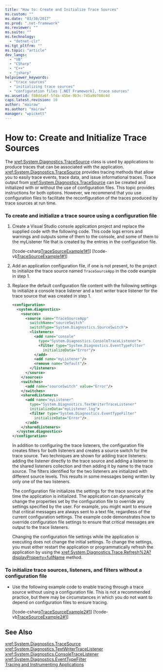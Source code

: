 ```yaml
---
title: "How to: Create and Initialize Trace Sources"
ms.custom: ""
ms.date: "03/30/2017"
ms.prod: ".net-framework"
ms.reviewer: ""
ms.suite: ""
ms.technology: 
  - "dotnet-clr"
ms.tgt_pltfrm: ""
ms.topic: "article"
dev_langs: 
  - "VB"
  - "CSharp"
  - "C++"
  - "jsharp"
helpviewer_keywords: 
  - "trace sources"
  - "initializing trace sources"
  - "configuration files [.NET Framework], trace sources"
ms.assetid: f88dda6f-5fda-45be-9b3c-745a9b708c4d
caps.latest.revision: 10
author: "mairaw"
ms.author: "mairaw"
manager: "wpickett"
---
```

# How to: Create and Initialize Trace Sources
The <xref:System.Diagnostics.TraceSource> class is used by applications to produce traces that can be associated with the application. <xref:System.Diagnostics.TraceSource> provides tracing methods that allow you to easily trace events, trace data, and issue informational traces. Trace output from <xref:System.Diagnostics.TraceSource> can be created and initialized with or without the use of configuration files. This topic provides instructions for both options. However, we recommend that you use configuration files to facilitate the reconfiguration of the traces produced by trace sources at run time.  
  
### To create and initialize a trace source using a configuration file  
  
1.  Create a Visual Studio console application project and replace the supplied code with the following code. This code logs errors and warnings and outputs some of them to the console, and some of them to the myListener file that is created by the entries in the configuration file.  
  
     [!code-csharp[TraceSourceExample1#1](../../../samples/snippets/csharp/VS_Snippets_CLR/tracesourceexample1/cs/program.cs#1)]
     [!code-vb[TraceSourceExample1#1](../../../samples/snippets/visualbasic/VS_Snippets_CLR/tracesourceexample1/vb/program.vb#1)]  
  
2.  Add an application configuration file, if one is not present, to the project to initialize the trace source named `TraceSourceApp` in the code example in step 1.  
  
3.  Replace the default configuration file content with the following settings to initialize a console trace listener and a text writer trace listener for the trace source that was created in step 1.  
  
    ```xml  
    <configuration>  
      <system.diagnostics>  
        <sources>  
          <source name="TraceSourceApp"   
            switchName="sourceSwitch"   
            switchType="System.Diagnostics.SourceSwitch">  
            <listeners>  
              <add name="console"   
                type="System.Diagnostics.ConsoleTraceListener">  
                <filter type="System.Diagnostics.EventTypeFilter"   
                  initializeData="Error"/>  
              </add>  
              <add name="myListener"/>  
              <remove name="Default"/>  
            </listeners>  
          </source>  
        </sources>  
        <switches>  
          <add name="sourceSwitch" value="Error"/>  
        </switches>  
        <sharedListeners>  
          <add name="myListener"   
            type="System.Diagnostics.TextWriterTraceListener"   
            initializeData="myListener.log">  
            <filter type="System.Diagnostics.EventTypeFilter"   
              initializeData="Error"/>  
          </add>  
        </sharedListeners>  
      </system.diagnostics>  
    </configuration>  
    ```  
  
     In addition to configuring the trace listeners, the configuration file creates filters for both listeners and creates a source switch for the trace source. Two techniques are shown for adding trace listeners: adding the listener directly to the trace source and adding a listener to the shared listeners collection and then adding it by name to the trace source. The filters identified for the two listeners are initialized with different source levels. This results in some messages being written by only one of the two listeners.  
  
     The configuration file initializes the settings for the trace source at the time the application is initialized. The application can dynamically change the properties set by the configuration file to override any settings specified by the user. For example, you might want to ensure that critical messages are always sent to a text file, regardless of the current configuration settings. The example code demonstrates how to override configuration file settings to ensure that critical messages are output to the trace listeners.  
  
     Changing the configuration file settings while the application is executing does not change the initial settings. To change the settings, you must either restart the application or programmatically refresh the application by using the <xref:System.Diagnostics.Trace.Refresh%2A?displayProperty=fullName> method.  
  
### To initialize trace sources, listeners, and filters without a configuration file  
  
-   Use the following example code to enable tracing through a trace source without using a configuration file. This is not a recommended practice, but there may be circumstances in which you do not want to depend on configuration files to ensure tracing.  
  
     [!code-csharp[TraceSourceExample2#1](../../../samples/snippets/csharp/VS_Snippets_CLR/tracesourceexample2/cs/program.cs#1)]
     [!code-vb[TraceSourceExample2#1](../../../samples/snippets/visualbasic/VS_Snippets_CLR/tracesourceexample2/vb/program.vb#1)]  
  
## See Also  
 <xref:System.Diagnostics.TraceSource>   
 <xref:System.Diagnostics.TextWriterTraceListener>   
 <xref:System.Diagnostics.ConsoleTraceListener>   
 <xref:System.Diagnostics.EventTypeFilter>   
 [Tracing and Instrumenting Applications](../../../docs/framework/debug-trace-profile/tracing-and-instrumenting-applications.md)
